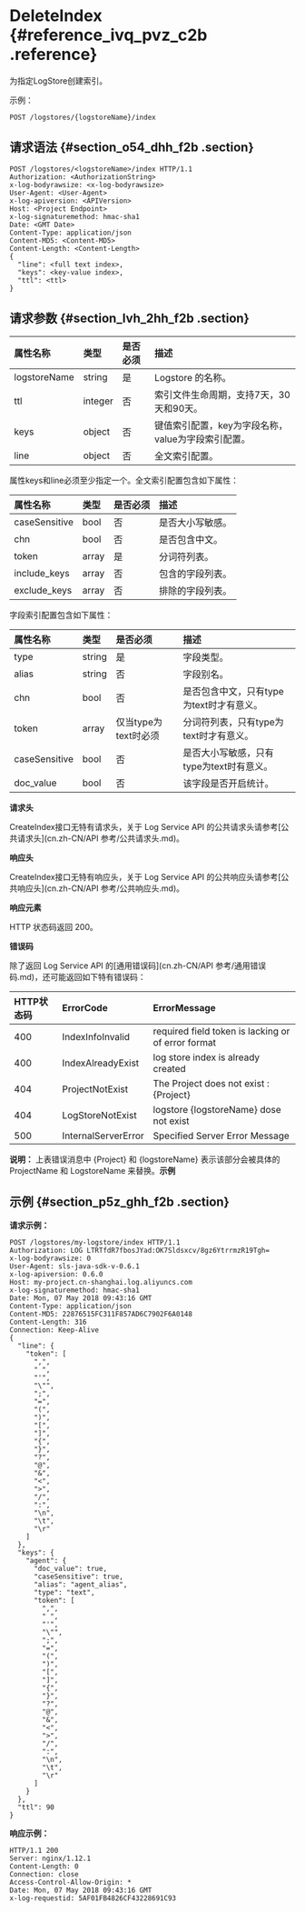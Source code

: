 # DeleteIndex {#reference_ivq_pvz_c2b .reference}

为指定LogStore创建索引。

示例：

```
POST /logstores/{logstoreName}/index
```

## 请求语法 {#section_o54_dhh_f2b .section}

```
POST /logstores/<logstoreName>/index HTTP/1.1
Authorization: <AuthorizationString>
x-log-bodyrawsize: <x-log-bodyrawsize>
User-Agent: <User-Agent>
x-log-apiversion: <APIVersion>
Host: <Project Endpoint>
x-log-signaturemethod: hmac-sha1
Date: <GMT Date>
Content-Type: application/json
Content-MD5: <Content-MD5>
Content-Length: <Content-Length>
{
  "line": <full text index>,
  "keys": <key-value index>,
  "ttl": <ttl>
}
```

## 请求参数 {#section_lvh_2hh_f2b .section}

|**属性名称**|**类型**|**是否必须**|**描述**|
|:-------|:-----|:-------|:-----|
|logstoreName|string|是|Logstore 的名称。|
|ttl|integer|否|索引文件生命周期，支持7天，30天和90天。|
|keys|object|否|键值索引配置，key为字段名称，value为字段索引配置。|
|line|object|否|全文索引配置。|

属性keys和line必须至少指定一个。全文索引配置包含如下属性：

|**属性名称**|**类型**|**是否必须**|**描述**|
|:-------|:-----|:-------|:-----|
|caseSensitive|bool|否|是否大小写敏感。|
|chn|bool|否|是否包含中文。|
|token|array|是|分词符列表。|
|include\_keys|array|否|包含的字段列表。|
|exclude\_keys|array|否|排除的字段列表。|

字段索引配置包含如下属性：

|**属性名称**|**类型**|**是否必须**|**描述**|
|:-------|:-----|:-------|:-----|
|type|string|是|字段类型。|
|alias|string|否|字段别名。|
|chn|bool|否|是否包含中文，只有type为text时才有意义。|
|token|array|仅当type为text时必须|分词符列表，只有type为text时才有意义。|
|caseSensitive|bool|否|是否大小写敏感，只有type为text时有意义。|
|doc\_value|bool|否|该字段是否开启统计。|

**请求头**

CreateIndex接口无特有请求头，关于 Log Service API 的公共请求头请参考[公共请求头](cn.zh-CN/API 参考/公共请求头.md)。

**响应头**

CreateIndex接口无特有响应头，关于 Log Service API 的公共响应头请参考[公共响应头](cn.zh-CN/API 参考/公共响应头.md)。

**响应元素**

HTTP 状态码返回 200。

**错误码**

除了返回 Log Service API 的[通用错误码](cn.zh-CN/API 参考/通用错误码.md)，还可能返回如下特有错误码：

|**HTTP状态码**|**ErrorCode**|**ErrorMessage**|
|:----------|:------------|:---------------|
|400|IndexInfoInvalid|required field token is lacking or of error format|
|400|IndexAlreadyExist|log store index is already created|
|404|ProjectNotExist|The Project does not exist : \{Project\}|
|404|LogStoreNotExist|logstore \{logstoreName\} dose not exist|
|500|InternalServerError|Specified Server Error Message|

**说明：** 上表错误消息中 \{Project\} 和 \{logstoreName\} 表示该部分会被具体的 ProjectName 和 LogstoreName 来替换。**示例**

## 示例 {#section_p5z_ghh_f2b .section}

**请求示例：**

```
POST /logstores/my-logstore/index HTTP/1.1
Authorization: LOG LTRTfdR7fbosJYad:OK7Sldsxcv/8gz6YtrrmzR19Tgh=
x-log-bodyrawsize: 0
User-Agent: sls-java-sdk-v-0.6.1
x-log-apiversion: 0.6.0
Host: my-project.cn-shanghai.log.aliyuncs.com
x-log-signaturemethod: hmac-sha1
Date: Mon, 07 May 2018 09:43:16 GMT
Content-Type: application/json
Content-MD5: 22876515FC311F857AD6C7902F6A0148
Content-Length: 316
Connection: Keep-Alive
{
  "line": {
    "token": [
      ",",
      " ",
      "'",
      "\"",
      ";",
      "=",
      "(",
      ")",
      "[",
      "]",
      "{",
      "}",
      "?",
      "@",
      "&",
      "<",
      ">",
      "/",
      ":",
      "\n",
      "\t",
      "\r"
    ]
  },
  "keys": {
    "agent": {
      "doc_value": true,
      "caseSensitive": true,
      "alias": "agent_alias",
      "type": "text",
      "token": [
        ",",
        " ",
        "'",
        "\"",
        ";",
        "=",
        "(",
        ")",
        "[",
        "]",
        "{",
        "}",
        "?",
        "@",
        "&",
        "<",
        ">",
        "/",
        ":",
        "\n",
        "\t",
        "\r"
      ]
    }
  },
  "ttl": 90
}
```

**响应示例：**

```
HTTP/1.1 200
Server: nginx/1.12.1
Content-Length: 0
Connection: close
Access-Control-Allow-Origin: *
Date: Mon, 07 May 2018 09:43:16 GMT
x-log-requestid: 5AF01FB4826CF43228691C93
```

